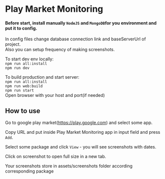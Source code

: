 # Play Market Monitoring

#### Before start, install manually `NodeJS` and `MongoDB`for you environment and put it to config.<br />

In config files change database connection link and baseServerUrl of project.<br />
Also you can setup frequency of making screenshots.

To start dev env locally:<br />
`npm run all:install`<br />
`npm run dev`<br />

To build production and start server:<br />
`npm run all:install`<br />
`npm run web:build`<br />
`npm run start`<br />
Open browser with your host and port(if needed)
## How to use
Go to google play market(https://play.google.com) and select some app.</br>

Copy URL and put inside Play Market Monitoring app in input field and press `Add`.

Select some package and click `View` - you will see screenshots with dates.

Click on screenshot to open full size in a new tab.

Your screenshots store in assets/screenshots folder according corresponding package
